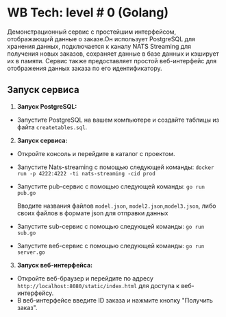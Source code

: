 # WB Tech: level # 0 (Golang)	
Демонстрационный сервис с простейшим интерфейсом, отображающий данные о заказе.Он использует PostgreSQL для хранения данных, подключается к каналу NATS Streaming для получения новых заказов, сохраняет данные в базе данных и кэширует их в памяти. Сервис также предоставляет простой веб-интерфейс для отображения данных заказа по его идентификатору.
## Запуск сервиса

1. **Запуск PostgreSQL:**
- Запустите PostgreSQL на вашем компьютере и создайте таблицы из файта `createtables.sql`.
2. **Запуск сервиса:**
- Откройте консоль и перейдите в каталог с проектом.
- Запустите Nats-streaming с помощью следующей команды:
    `docker run -p 4222:4222 -ti nats-streaming -cid prod`

- Запустите pub-сервис с помощью следующей команды:
    `go run pub.go`

   Вводите названия файлов `model.json`, `model2.json`,`model3.json`,  либо своих файлов в формате json для отправки данных
- Запустите sub-сервис с помощью следующей команды:
    `go run sub.go`
- Запустите веб-сервис с помощью следующей команды:
    `go run server.go`


3. **Запуск веб-интерфейса:**
- Откройте веб-браузер и перейдите по адресу `http://localhost:8080/static/index.html` для доступа к веб-интерфейсу.
- В веб-интерфейсе введите ID заказа и нажмите кнопку "Получить заказ".
